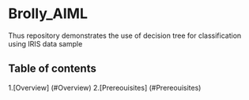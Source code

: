 # Brolly_AIML
Thus repository demonstrates the use of decision tree for classification using IRIS data sample
## Table of contents
1.[Overview] (#Overview)
2.[Prereouisites] (#Prereouisites)

